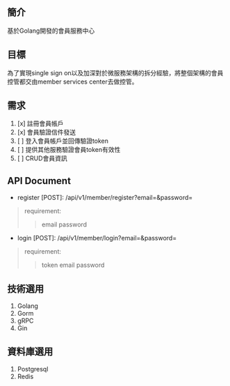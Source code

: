 ## 簡介
基於Golang開發的會員服務中心

## 目標
為了實現single sign on以及加深對於微服務架構的拆分經驗，將整個架構的會員控管都交由member services center去做控管。

## 需求
1. [x] 註冊會員帳戶
2. [x] 會員驗證信件發送
3. [ ] 登入會員帳戶並回傳驗證token
4. [ ] 提供其他服務驗證會員token有效性
5. [ ] CRUD會員資訊

## API Document
- register [POST]: /api/v1/member/register?email=&password=
> requirement:
>> email
>> password
- login [POST]: /api/v1/member/login?email=&password=
> requirement:
>> token
>> email
>> password

## 技術選用
1. Golang
2. Gorm
3. gRPC
4. Gin

## 資料庫選用
1. Postgresql
2. Redis